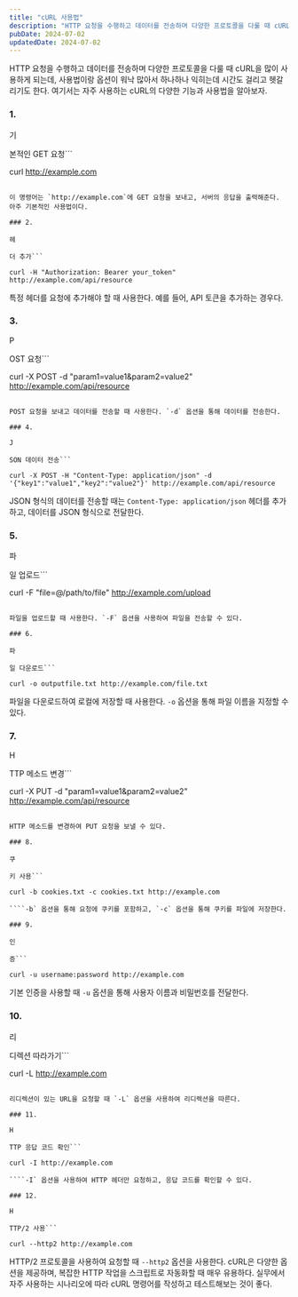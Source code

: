```yaml
---
title: "cURL 사용법"
description: "HTTP 요청을 수행하고 데이터를 전송하며 다양한 프로토콜을 다룰 때 cURL을 많이 사용하게 되는데, 사용법이랑 옵션이 워낙 많아서 하나하나 익히는데 시간도 걸리고 헷갈리기도 한다. 여기서는 자주 사용하는 cURL의 다양한 기능과 사용법을 알아보자.   1. 기본적인 GET 요청  c..."
pubDate: 2024-07-02
updatedDate: 2024-07-02
---
```


HTTP 요청을 수행하고 데이터를 전송하며 다양한 프로토콜을 다룰 때 cURL을 많이 사용하게 되는데, 사용법이랑 옵션이 워낙 많아서 하나하나 익히는데 시간도 걸리고 헷갈리기도 한다. 여기서는 자주 사용하는 cURL의 다양한 기능과 사용법을 알아보자.

### 1. 

기

본적인 GET 요청```

curl http://example.com

```

이 명령어는 `http://example.com`에 GET 요청을 보내고, 서버의 응답을 출력해준다. 아주 기본적인 사용법이다.

### 2. 

헤

더 추가```

curl -H "Authorization: Bearer your_token" http://example.com/api/resource

```

특정 헤더를 요청에 추가해야 할 때 사용한다. 예를 들어, API 토큰을 추가하는 경우다.

### 3. 

P

OST 요청```

curl -X POST -d "param1=value1&param2=value2" http://example.com/api/resource

```

POST 요청을 보내고 데이터를 전송할 때 사용한다. `-d` 옵션을 통해 데이터를 전송한다.

### 4. 

J

SON 데이터 전송```

curl -X POST -H "Content-Type: application/json" -d '{"key1":"value1","key2":"value2"}' http://example.com/api/resource

```

JSON 형식의 데이터를 전송할 때는 `Content-Type: application/json` 헤더를 추가하고, 데이터를 JSON 형식으로 전달한다.

### 5. 

파

일 업로드```

curl -F "file=@/path/to/file" http://example.com/upload

```

파일을 업로드할 때 사용한다. `-F` 옵션을 사용하여 파일을 전송할 수 있다.

### 6. 

파

일 다운로드```

curl -o outputfile.txt http://example.com/file.txt

```

파일을 다운로드하여 로컬에 저장할 때 사용한다. `-o` 옵션을 통해 파일 이름을 지정할 수 있다.

### 7. 

H

TTP 메소드 변경```

curl -X PUT -d "param1=value1&param2=value2" http://example.com/api/resource

```

HTTP 메소드를 변경하여 PUT 요청을 보낼 수 있다.

### 8. 

쿠

키 사용```

curl -b cookies.txt -c cookies.txt http://example.com

````-b` 옵션을 통해 요청에 쿠키를 포함하고, `-c` 옵션을 통해 쿠키를 파일에 저장한다.

### 9. 

인

증```

curl -u username:password http://example.com

```

기본 인증을 사용할 때 `-u` 옵션을 통해 사용자 이름과 비밀번호를 전달한다.

### 10. 

리

디렉션 따라가기```

curl -L http://example.com

```

리디렉션이 있는 URL을 요청할 때 `-L` 옵션을 사용하여 리디렉션을 따른다.

### 11. 

H

TTP 응답 코드 확인```

curl -I http://example.com

````-I` 옵션을 사용하여 HTTP 헤더만 요청하고, 응답 코드를 확인할 수 있다.

### 12. 

H

TTP/2 사용```

curl --http2 http://example.com

```

HTTP/2 프로토콜을 사용하여 요청할 때 `--http2` 옵션을 사용한다.
cURL은 다양한 옵션을 제공하며, 복잡한 HTTP 작업을 스크립트로 자동화할 때 매우 유용하다. 실무에서 자주 사용하는 시나리오에 따라 cURL 명령어를 작성하고 테스트해보는 것이 좋다.
